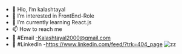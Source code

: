 - 👋 Hlo, I’m kalashtayal
- 👀 I’m interested in FrontEnd-Role
- 🌱 I’m currently learning React.js
- 📫 How to reach me
- 💞️ #Email -Kalashtayal2000@gmail.com
- 👀 #LinkedIn -https://www.linkedin.com/feed/?trk=404_page
![zz](https://github.com/kalashtayal/kalashtayal/assets/130529290/64243563-d9f9-4dd4-8dce-cd949c8ec12c)
